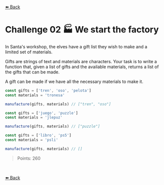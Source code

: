 [⬅️ Back](https://github.com/AlecANL/adventjs/tree/main/src/2023)

# Challenge 02 🏭 We start the factory

In Santa's workshop, the elves have a gift list they wish to make and a limited set of materials.

Gifts are strings of text and materials are characters. Your task is to write a function that, given a list of gifts and the available materials, returns a list of the gifts that can be made.

A gift can be made if we have all the necessary materials to make it.

```typescript
const gifts = ['tren', 'oso', 'pelota']
const materials = 'tronesa'

manufacture(gifts, materials) // ["tren", "oso"]

const gifts = ['juego', 'puzzle']
const materials = 'jlepuz'

manufacture(gifts, materials) // ["puzzle"]

const gifts = ['libro', 'ps5']
const materials = 'psli'

manufacture(gifts, materials) // []

```

> Points: 260

<br>

[⬅️ Back](https://github.com/AlecANL/adventjs/tree/main/src/2023)
